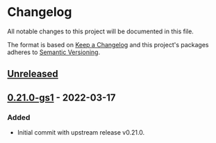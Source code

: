 # Changelog

All notable changes to this project will be documented in this file.

The format is based on [Keep a Changelog](http://keepachangelog.com/en/1.0.0/)
and this project's packages adheres to [Semantic Versioning](http://semver.org/spec/v2.0.0.html).

## [Unreleased]

## [0.21.0-gs1] - 2022-03-17

### Added

- Initial commit with upstream release v0.21.0.

[Unreleased]: https://github.com/giantswarm/descheduler-app/compare/v0.21.0-gs1...HEAD
[0.21.0-gs1]: https://github.com/giantswarm/descheduler-app/compare/v0.0.0...v0.21.0-gs1
